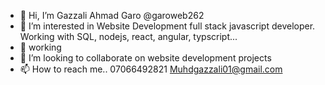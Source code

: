 - 👋 Hi, I’m Gazzali Ahmad Garo @garoweb262
- 👀 I’m interested in Website Development full stack javascript developer. 
Working with SQL, nodejs, react, angular, typscript...
- 🌱 working 
- 💞️ I’m looking to collaborate on website development projects
- 📫 How to reach me.. 07066492821
Muhdgazzali01@gmail.com

<!---
garoweb262/garoweb262 is a ✨ special ✨ repository because its `README.md` (this file) appears on your GitHub profile.
You can click the Preview link to take a look at your changes.
--->
